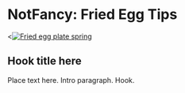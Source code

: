 <html>
  <body>
    <h1>NotFancy: Fried Egg Tips</h1>
    <<a href=https://github.com/jennisa1/NotFancy-Website><img src="#" alt="Fried egg plate spring"></a>
  <main>
  <section>
    <h2>Hook title here</h2>  
    <p>
    Place text here. Intro paragraph. Hook.
    </p>
    </section>
   </main>
  </body>
</html>

